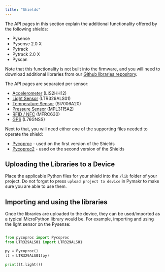 ```yaml
---
title: "Shields"
---
```


The API pages in this section explain the additional functionality offered by the following shields:
* Pysense
* Pysense 2.0 X
* Pytrack
* Pytrack 2.0 X
* Pyscan

Note that this functionality is not built into the firmware, and you will need to download additional libraries from our [Github libraries repository](https://github.com/pycom/pycom-libraries/tree/master/shields).

The API pages are separated per sensor:
* [Accelerometer](lis2hh12/) (LIS2HH12)
* [Light Sensor](ltr329als01/) (LTR329ALS01)
* [Temperature Sensor](si7005a20/) (SI7006A20)
* [Pressure Sensor](mpl311a2/) (MPL3115A2)
* [RFID / NFC](mfrc630/) (MFRC630)
* [GPS](l76gnss/) (L76GNSS)

Next to that, you will need either one of the supporting files needed to operate the shield:
* [Pycoproc](pycoproc/) - used on the first version of the Shields
* [Pycoproc2](pycoproc2/) - used on the second version of the Shields

## Uploading the Libraries to a Device

Place the applicable Python files for your shield into the `/lib` folder of your project. Do not forget to press `upload project to device` in Pymakr to make sure you are able to use them.

## Importing and using the libraries

Once the libraries are uploaded to the device, they can be used/imported as a typical MicroPython library would be. For example, importing and using the light sensor on the Pysense:

```python

from pycoproc import Pycoproc
from LTR329ALS01 import LTR329ALS01

py = Pycoproc()
lt = LTR329ALS01(py)

print(lt.light())
```
